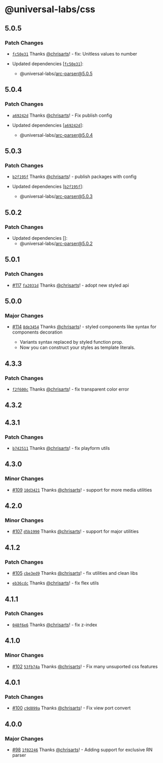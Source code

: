 # @universal-labs/css

## 5.0.5

### Patch Changes

- [`fc50e31`](https://github.com/react-universal/tailwind/commit/fc50e31c851500a63f9739695cf72f12d5e05618) Thanks [@chrisarts](https://github.com/chrisarts)! - fix: Unitless values to number

- Updated dependencies [[`fc50e31`](https://github.com/react-universal/tailwind/commit/fc50e31c851500a63f9739695cf72f12d5e05618)]:
  - @universal-labs/arc-parser@5.0.5

## 5.0.4

### Patch Changes

- [`a69242d`](https://github.com/react-universal/tailwind/commit/a69242db17d38024b8938ede6046d4e696dd170a) Thanks [@chrisarts](https://github.com/chrisarts)! - Fix publish config

- Updated dependencies [[`a69242d`](https://github.com/react-universal/tailwind/commit/a69242db17d38024b8938ede6046d4e696dd170a)]:
  - @universal-labs/arc-parser@5.0.4

## 5.0.3

### Patch Changes

- [`b2f195f`](https://github.com/react-universal/tailwind/commit/b2f195f41897ab1c051a7be6e293a53fad61a3af) Thanks [@chrisarts](https://github.com/chrisarts)! - publish packages with config

- Updated dependencies [[`b2f195f`](https://github.com/react-universal/tailwind/commit/b2f195f41897ab1c051a7be6e293a53fad61a3af)]:
  - @universal-labs/arc-parser@5.0.3

## 5.0.2

### Patch Changes

- Updated dependencies []:
  - @universal-labs/arc-parser@5.0.2

## 5.0.1

### Patch Changes

- [#117](https://github.com/react-universal/tailwind/pull/117) [`fa2031d`](https://github.com/react-universal/tailwind/commit/fa2031d31614f9dfa7ea8464f7d7dfb690878f63) Thanks [@chrisarts](https://github.com/chrisarts)! - adopt new styled api

## 5.0.0

### Major Changes

- [#114](https://github.com/react-universal/tailwind/pull/114) [`8de3454`](https://github.com/react-universal/tailwind/commit/8de3454a548e004efadcd858aaf59e4b8aef8ced) Thanks [@chrisarts](https://github.com/chrisarts)! - styled components like syntax for components decoration

  - Variants syntax replaced by styled function prop.
  - Now you can construct your styles as template literals.

## 4.3.3

### Patch Changes

- [`f2f600c`](https://github.com/react-universal/tailwind/commit/f2f600ceeeadd82d833ad02d4ba0920b96d969cb) Thanks [@chrisarts](https://github.com/chrisarts)! - fix transparent color error

## 4.3.2

## 4.3.1

### Patch Changes

- [`b742511`](https://github.com/react-universal/tailwind/commit/b742511f45e74c300e939e2247e97005a99de160) Thanks [@chrisarts](https://github.com/chrisarts)! - fix playform utils

## 4.3.0

### Minor Changes

- [#109](https://github.com/react-universal/tailwind/pull/109) [`10d3421`](https://github.com/react-universal/tailwind/commit/10d3421a65a54c9b3299feb044063670c6af766a) Thanks [@chrisarts](https://github.com/chrisarts)! - support for more media utilities

## 4.2.0

### Minor Changes

- [#107](https://github.com/react-universal/tailwind/pull/107) [`d5b1990`](https://github.com/react-universal/tailwind/commit/d5b19907004036f91810102b4bc27d0a747fb396) Thanks [@chrisarts](https://github.com/chrisarts)! - support for major utilities

## 4.1.2

### Patch Changes

- [#105](https://github.com/react-universal/tailwind/pull/105) [`cbe3ed9`](https://github.com/react-universal/tailwind/commit/cbe3ed9af04e46dc84771974f2366ff0ca2200a0) Thanks [@chrisarts](https://github.com/chrisarts)! - fix utilities and clean libs

- [`eb36cdc`](https://github.com/react-universal/tailwind/commit/eb36cdcba58367152e9b74434ed6d1c2947d60a3) Thanks [@chrisarts](https://github.com/chrisarts)! - fix flex utils

## 4.1.1

### Patch Changes

- [`048f6e6`](https://github.com/react-universal/tailwind/commit/048f6e6262e897ccd97821e4c7a0a1f3d20e6696) Thanks [@chrisarts](https://github.com/chrisarts)! - fix z-index

## 4.1.0

### Minor Changes

- [#102](https://github.com/react-universal/tailwind/pull/102) [`53fb74a`](https://github.com/react-universal/tailwind/commit/53fb74a14e6eab30f1037e26de9ce3b835bc3e5d) Thanks [@chrisarts](https://github.com/chrisarts)! - Fix many unsuported css features

## 4.0.1

### Patch Changes

- [#100](https://github.com/react-universal/tailwind/pull/100) [`c9d899a`](https://github.com/react-universal/tailwind/commit/c9d899a7debd235398627ed4bce95008ab4b632b) Thanks [@chrisarts](https://github.com/chrisarts)! - Fix view port convert

## 4.0.0

### Major Changes

- [#98](https://github.com/react-universal/tailwind/pull/98) [`1f02246`](https://github.com/react-universal/tailwind/commit/1f02246afd1b22ef52509c13a39714cd254257d5) Thanks [@chrisarts](https://github.com/chrisarts)! - Adding support for exclusive RN parser
